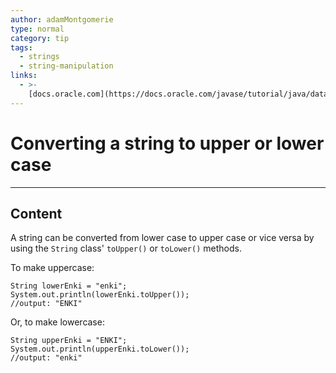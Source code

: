 ```yaml
---
author: adamMontgomerie
type: normal
category: tip
tags:
  - strings
  - string-manipulation
links:
  - >-
    [docs.oracle.com](https://docs.oracle.com/javase/tutorial/java/data/manipstrings.html){website}
---
```


# Converting a string to upper or lower case


---

## Content

A string can be converted from lower case to upper case or vice versa by using the `String` class' `toUpper()` or `toLower()` methods.

To make uppercase:

```plain-text
String lowerEnki = "enki";
System.out.println(lowerEnki.toUpper());
//output: "ENKI"
```

Or, to make lowercase:

```plain-text
String upperEnki = "ENKI";
System.out.println(upperEnki.toLower());
//output: "enki"
```
 
